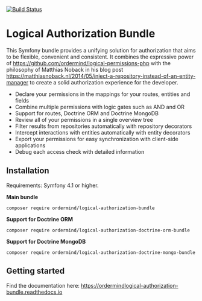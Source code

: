 [![Build Status](https://travis-ci.org/ordermind/symfony-logical-authorization-bundle.svg?branch=master)](https://travis-ci.org/ordermind/symfony-logical-authorization-bundle)

# Logical Authorization Bundle

This Symfony bundle provides a unifying solution for authorization that aims to be flexible, convenient and consistent. It combines the expressive power of https://github.com/ordermind/logical-permissions-php with the philosophy of Matthias Noback in his blog post https://matthiasnoback.nl/2014/05/inject-a-repository-instead-of-an-entity-manager to create a solid authorization experience for the developer.

- Declare your permissions in the mappings for your routes, entities and fields
- Combine multiple permissions with logic gates such as AND and OR
- Support for routes, Doctrine ORM and Doctrine MongoDB
- Review all of your permissions in a single overview tree
- Filter results from repositories automatically with repository decorators
- Intercept interactions with entities automatically with entity decorators
- Export your permissions for easy synchronization with client-side applications
- Debug each access check with detailed information

## Installation

Requirements: Symfony 4.1 or higher.

**Main bundle**

```
composer require ordermind/logical-authorization-bundle
```

**Support for Doctrine ORM**

```
composer require ordermind/logical-authorization-doctrine-orm-bundle
```

**Support for Doctrine MongoDB**

```
composer require ordermind/logical-authorization-doctrine-mongo-bundle
```

## Getting started

Find the documentation here: https://ordermindlogical-authorization-bundle.readthedocs.io
